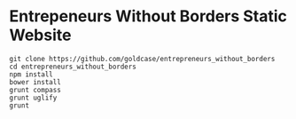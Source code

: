 # Entrepeneurs Without Borders Static Website

```
git clone https://github.com/goldcase/entrepreneurs_without_borders
cd entrepreneurs_without_borders
npm install
bower install
grunt compass
grunt uglify
grunt
```
